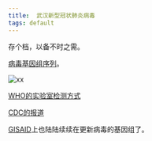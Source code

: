 ```yaml
---
title:  武汉新型冠状肺炎病毒
tags: default
---
```


存个档，以备不时之需。

[病毒基因组序列](https://www.ncbi.nlm.nih.gov/nuccore/MN908947.3?report=fasta)。

![xx](https://ncbiinsights.files.wordpress.com/2020/01/wuhan-human-1_posterior-output2.png)


[WHO的实验室检测方式](https://www.who.int/publications-detail/laboratory-testing-for-2019-novel-coronavirus-(2019-ncov)-in-suspected-human-cases)

[CDC的报道](https://www.cdc.gov/coronavirus/2019-ncov/summary.html)

[GISAID](https://www.gisaid.org/)上也陆陆续续在更新病毒的基因组了。

[^_^]: 继续努力，继续挖井，继续吸花